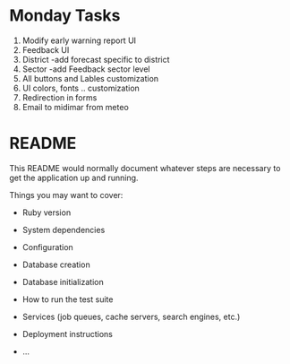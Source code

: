 # Monday Tasks 
1. Modify early warning report UI 
2. Feedback UI
3. District -add forecast specific to district
4. Sector -add Feedback sector level
5. All buttons and Lables customization
6. UI colors, fonts .. customization
7. Redirection in forms
8. Email to midimar from meteo 

# README

This README would normally document whatever steps are necessary to get the
application up and running.

Things you may want to cover:

* Ruby version

* System dependencies

* Configuration

* Database creation

* Database initialization

* How to run the test suite

* Services (job queues, cache servers, search engines, etc.)

* Deployment instructions

* ...

